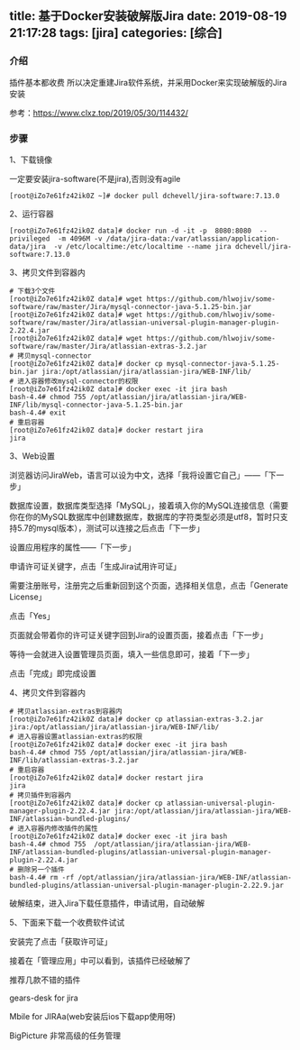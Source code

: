 title: 基于Docker安装破解版Jira
date: 2019-08-19 21:17:28
tags: [jira]
categories: [综合]
---
### 介绍

插件基本都收费 所以决定重建Jira软件系统，并采用Docker来实现破解版的Jira安装

参考：https://www.clxz.top/2019/05/30/114432/

<!--more-->

### 步骤

1、下载镜像

一定要安装jira-software(不是jira),否则没有agile

```
[root@iZo7e61fz42ik0Z ~]# docker pull dchevell/jira-software:7.13.0
```

2、运行容器

```
[root@iZo7e61fz42ik0Z data]# docker run -d -it -p  8080:8080  --privileged  -m 4096M -v /data/jira-data:/var/atlassian/application-data/jira  -v /etc/localtime:/etc/localtime --name jira dchevell/jira-software:7.13.0
```

3、拷贝文件到容器内

```
# 下载3个文件
[root@iZo7e61fz42ik0Z data]# wget https://github.com/hlwojiv/some-software/raw/master/Jira/mysql-connector-java-5.1.25-bin.jar
[root@iZo7e61fz42ik0Z data]# wget https://github.com/hlwojiv/some-software/raw/master/Jira/atlassian-universal-plugin-manager-plugin-2.22.4.jar
[root@iZo7e61fz42ik0Z data]# wget https://github.com/hlwojiv/some-software/raw/master/Jira/atlassian-extras-3.2.jar
# 拷贝mysql-connector
[root@iZo7e61fz42ik0Z data]# docker cp mysql-connector-java-5.1.25-bin.jar jira:/opt/atlassian/jira/atlassian-jira/WEB-INF/lib/
# 进入容器修改mysql-connector的权限
[root@iZo7e61fz42ik0Z data]# docker exec -it jira bash
bash-4.4# chmod 755 /opt/atlassian/jira/atlassian-jira/WEB-INF/lib/mysql-connector-java-5.1.25-bin.jar
bash-4.4# exit
# 重启容器
[root@iZo7e61fz42ik0Z data]# docker restart jira
jira
```

3、Web设置

浏览器访问JiraWeb，语言可以设为中文，选择「我将设置它自己」——「下一步」

数据库设置，数据库类型选择「MySQL」，接着填入你的MySQL连接信息（需要你在你的MySQL数据库中创建数据库，数据库的字符类型必须是utf8，暂时只支持5.7的mysql版本），测试可以连接之后点击「下一步」

设置应用程序的属性——「下一步」

申请许可证关键字，点击「生成Jira试用许可证」

需要注册账号，注册完之后重新回到这个页面，选择相关信息，点击「Generate License」

点击「Yes」

页面就会带着你的许可证关键字回到Jira的设置页面，接着点击「下一步」

等待一会就进入设置管理员页面，填入一些信息即可，接着「下一步」

点击「完成」即完成设置

4、拷贝文件到容器内

```
# 拷贝atlassian-extras到容器内
[root@iZo7e61fz42ik0Z data]# docker cp atlassian-extras-3.2.jar jira:/opt/atlassian/jira/atlassian-jira/WEB-INF/lib/
# 进入容器设置atlassian-extras的权限
[root@iZo7e61fz42ik0Z data]# docker exec -it jira bash
bash-4.4# chmod 755 /opt/atlassian/jira/atlassian-jira/WEB-INF/lib/atlassian-extras-3.2.jar
# 重启容器
[root@iZo7e61fz42ik0Z data]# docker restart jira
jira
# 拷贝插件到容器内
[root@iZo7e61fz42ik0Z data]# docker cp atlassian-universal-plugin-manager-plugin-2.22.4.jar jira:/opt/atlassian/jira/atlassian-jira/WEB-INF/atlassian-bundled-plugins/
# 进入容器内修改插件的属性
[root@iZo7e61fz42ik0Z data]# docker exec -it jira bash
bash-4.4# chmod 755  /opt/atlassian/jira/atlassian-jira/WEB-INF/atlassian-bundled-plugins/atlassian-universal-plugin-manager-plugin-2.22.4.jar
# 删除另一个插件
bash-4.4# rm -rf /opt/atlassian/jira/atlassian-jira/WEB-INF/atlassian-bundled-plugins/atlassian-universal-plugin-manager-plugin-2.22.9.jar
```

破解结束，进入Jira下载任意插件，申请试用，自动破解

5、下面来下载一个收费软件试试

安装完了点击「获取许可证」

接着在「管理应用」中可以看到，该插件已经破解了

推荐几款不错的插件

gears-desk for jira

Mbile for JIRAa(web安装后ios下载app使用呀)

BigPicture 非常高级的任务管理
